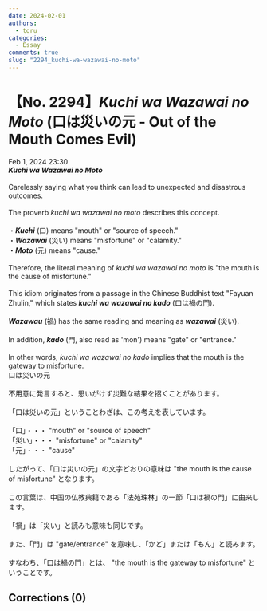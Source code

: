 ```yaml
---
date: 2024-02-01
authors:
  - toru
categories:
  - Essay
comments: true
slug: "2294_kuchi-wa-wazawai-no-moto"
---
```


# 【No. 2294】<strong><em>Kuchi wa Wazawai no Moto</em></strong> (口は災いの元 - Out of the Mouth Comes Evil)
<div class="date">Feb 1, 2024 23:30</div>
<div id="post"><div id="body_show_ori">
<strong><em>Kuchi wa Wazawai no Moto</em></strong><br/><br/>Carelessly saying what you think can lead to unexpected and disastrous outcomes.<br/><br/>The proverb <em>kuchi wa wazawai no moto</em> describes this concept.<br/><br/>・<strong><em>Kuchi</em></strong> (口) means "mouth" or "source of speech."<br/>・<strong><em>Wazawai</em></strong> (災い) means "misfortune" or "calamity."<br/>・<strong><em>Moto</em></strong> (元) means "cause."<br/><br/>Therefore, the literal meaning of <em>kuchi wa wazawai no moto</em> is "the mouth is the cause of misfortune."<br/><br/>This idiom originates from a passage in the Chinese Buddhist text "Fayuan Zhulin," which states <strong><em>kuchi wa wazawai no kado</em></strong> (口は禍の門).<br/><br/><strong><em>Wazawau</em></strong> (禍) has the same reading and meaning as <strong><em>wazawai</em></strong> (災い).<br/><br/>In addition, <strong><em>kado</em></strong> (門, also read as 'mon') means "gate" or "entrance."<br/><br/>In other words, <em>kuchi wa wazawai no kado</em> implies that the mouth is the gateway to misfortune.
</div></div>

<!-- more -->

<div id="post_ja"><div id="body_show_mo">
口は災いの元<br/><br/>不用意に発言すると、思いがけず災難な結果を招くことがあります。<br/><br/>「口は災いの元」ということわざは、この考えを表しています。<br/><br/>「口」・・・ "mouth" or "source of speech"<br/>「災い」・・・ "misfortune" or "calamity"<br/>「元」・・・ "cause"<br/><br/>したがって、「口は災いの元」の文字どおりの意味は "the mouth is the cause of misfortune" となります。<br/><br/>この言葉は、中国の仏教典籍である「法苑珠林」の一節「口は禍の門」に由来します。<br/><br/>「禍」は「災い」と読みも意味も同じです。<br/><br/>また、「門」は "gate/entrance" を意味し、「かど」または「もん」と読みます。<br/><br/>すなわち、「口は禍の門」とは、 "the mouth is the gateway to misfortune" ということです。
</div></div>

## Corrections (0)
